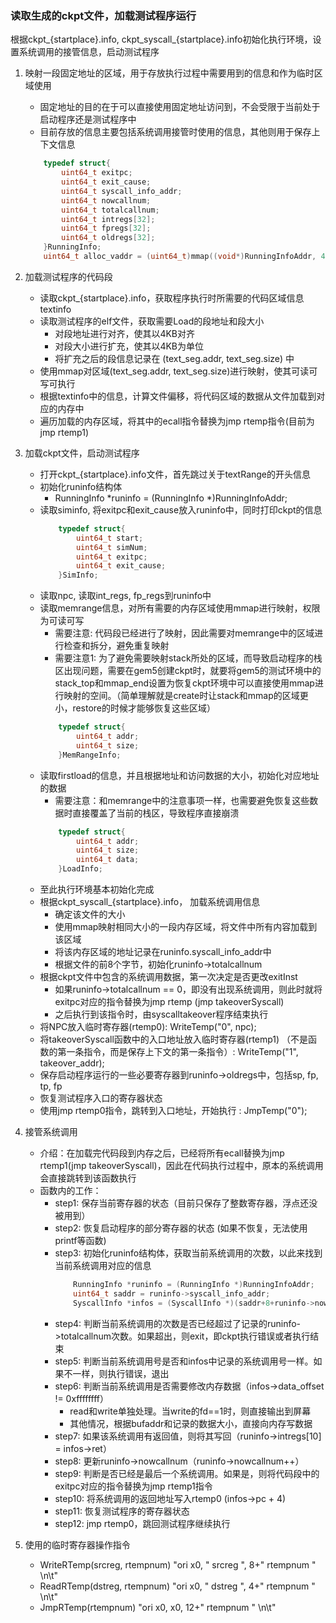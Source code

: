 ### 读取生成的ckpt文件，加载测试程序运行

根据ckpt_{startplace}.info, ckpt_syscall_{startplace}.info初始化执行环境，设置系统调用的接管信息，启动测试程序

1. 映射一段固定地址的区域，用于存放执行过程中需要用到的信息和作为临时区域使用
    - 固定地址的目的在于可以直接使用固定地址访问到，不会受限于当前处于启动程序还是测试程序中
    - 目前存放的信息主要包括系统调用接管时使用的信息，其他则用于保存上下文信息
    ```c
        typedef struct{
            uint64_t exitpc;
            uint64_t exit_cause;
            uint64_t syscall_info_addr;
            uint64_t nowcallnum;
            uint64_t totalcallnum;
            uint64_t intregs[32];
            uint64_t fpregs[32];
            uint64_t oldregs[32];
        }RunningInfo;
        uint64_t alloc_vaddr = (uint64_t)mmap((void*)RunningInfoAddr, 4096*2, PROT_READ | PROT_WRITE, MAP_PRIVATE | MAP_ANON | MAP_FIXED, -1, 0);
    ```

2. 加载测试程序的代码段
    - 读取ckpt_{startplace}.info，获取程序执行时所需要的代码区域信息textinfo
    - 读取测试程序的elf文件，获取需要Load的段地址和段大小
        - 对段地址进行对齐，使其以4KB对齐
        - 对段大小进行扩充，使其以4KB为单位
        - 将扩充之后的段信息记录在 (text_seg.addr, text_seg.size) 中
    - 使用mmap对区域(text_seg.addr, text_seg.size)进行映射，使其可读可写可执行
    - 根据textinfo中的信息，计算文件偏移，将代码区域的数据从文件加载到对应的内存中
    - 遍历加载的内存区域，将其中的ecall指令替换为jmp rtemp指令(目前为jmp rtemp1)

3. 加载ckpt文件，启动测试程序
    - 打开ckpt_{startplace}.info文件，首先跳过关于textRange的开头信息
    - 初始化runinfo结构体
        - RunningInfo *runinfo = (RunningInfo *)RunningInfoAddr;
    - 读取siminfo, 将exitpc和exit_cause放入runinfo中，同时打印ckpt的信息
        ```c
            typedef struct{
                uint64_t start;
                uint64_t simNum;
                uint64_t exitpc;
                uint64_t exit_cause;
            }SimInfo;
        ```
    - 读取npc, 读取int_regs, fp_regs到runinfo中
    - 读取memrange信息，对所有需要的内存区域使用mmap进行映射，权限为可读可写
        - 需要注意: 代码段已经进行了映射，因此需要对memrange中的区域进行检查和拆分，避免重复映射
        - 需要注意1: 为了避免需要映射stack所处的区域，而导致启动程序的栈区出现问题，需要在gem5创建ckpt时，就要将gem5的测试环境中的stack_top和mmap_end设置为恢复ckpt环境中可以直接使用mmap进行映射的空间。（简单理解就是create时让stack和mmap的区域更小，restore的时候才能够恢复这些区域）
        ```c
            typedef struct{
                uint64_t addr;
                uint64_t size;
            }MemRangeInfo;
        ```
    - 读取firstload的信息，并且根据地址和访问数据的大小，初始化对应地址的数据
        - 需要注意：和memrange中的注意事项一样，也需要避免恢复这些数据时直接覆盖了当前的栈区，导致程序直接崩溃
        ```c
            typedef struct{
                uint64_t addr;
                uint64_t size;
                uint64_t data;
            }LoadInfo;
        ```
    - 至此执行环境基本初始化完成
    - 根据ckpt_syscall_{startplace}.info， 加载系统调用信息
        - 确定该文件的大小
        - 使用mmap映射相同大小的一段内存区域，将文件中所有内容加载到该区域
        - 将该内存区域的地址记录在runinfo.syscall_info_addr中
        - 根据文件的前8个字节，初始化runinfo->totalcallnum
    - 根据ckpt文件中包含的系统调用数据，第一次决定是否更改exitInst
        - 如果runinfo->totalcallnum == 0，即没有出现系统调用，则此时就将exitpc对应的指令替换为jmp rtemp (jmp takeoverSyscall)
        - 之后执行到该指令时，由syscalltakeover程序结束执行
    - 将NPC放入临时寄存器(rtemp0): WriteTemp("0", npc);
    - 将takeoverSyscall函数中的入口地址放入临时寄存器(rtemp1) （不是函数的第一条指令，而是保存上下文的第一条指令）: WriteTemp("1", takeover_addr);
    - 保存启动程序运行的一些必要寄存器到runinfo->oldregs中，包括sp, fp, tp, fp
    - 恢复测试程序入口的寄存器状态
    - 使用jmp rtemp0指令，跳转到入口地址，开始执行 : JmpTemp("0");

4. 接管系统调用
    - 介绍：在加载完代码段到内存之后，已经将所有ecall替换为jmp rtemp1(jmp takeoverSyscall)，因此在代码执行过程中，原本的系统调用会直接跳转到该函数执行
    - 函数内的工作：
        - step1: 保存当前寄存器的状态（目前只保存了整数寄存器，浮点还没被用到）
        - step2: 恢复启动程序的部分寄存器的状态 (如果不恢复，无法使用printf等函数)
        - step3: 初始化runinfo结构体，获取当前系统调用的次数，以此来找到当前系统调用对应的信息
            ```c
                RunningInfo *runinfo = (RunningInfo *)RunningInfoAddr;
                uint64_t saddr = runinfo->syscall_info_addr;
                SyscallInfo *infos = (SyscallInfo *)(saddr+8+runinfo->nowcallnum * sizeof(SyscallInfo));
            ```
        - step4: 判断当前系统调用的次数是否已经超过了记录的runinfo->totalcallnum次数。如果超出，则exit，即ckpt执行错误或者执行结束
        - step5: 判断当前系统调用号是否和infos中记录的系统调用号一样。如果不一样，则执行错误，退出
        - step6: 判断当前系统调用是否需要修改内存数据（infos->data_offset != 0xffffffff）
            - read和write单独处理。当write的fd==1时，则直接输出到屏幕
            - 其他情况，根据bufaddr和记录的数据大小，直接向内存写数据
        - step7: 如果该系统调用有返回值，则将其写回（runinfo->intregs[10] = infos->ret）
        - step8: 更新runinfo->nowcallnum（runinfo->nowcallnum++）
        - step9: 判断是否已经是最后一个系统调用。如果是，则将代码段中的exitpc对应的指令替换为jmp rtemp1指令
        - step10: 将系统调用的返回地址写入rtemp0 (infos->pc + 4)
        - step11: 恢复测试程序的寄存器状态
        - step12: jmp rtemp0，跳回测试程序继续执行

5. 使用的临时寄存器操作指令
    - WriteRTemp(srcreg, rtempnum) "ori x0, " srcreg ", 8+" rtempnum " \n\t"
    - ReadRTemp(dstreg, rtempnum) "ori x0, " dstreg ", 4+" rtempnum " \n\t"
    - JmpRTemp(rtempnum) "ori x0, x0, 12+" rtempnum " \n\t"
